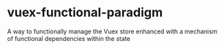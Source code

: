 # vuex-functional-paradigm
A way to functionally manage the Vuex store enhanced with a mechanism of functional dependencies within the state

